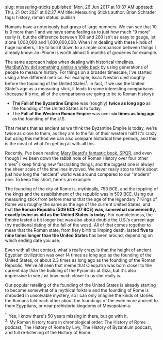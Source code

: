 slug: measuring-sticks
published: Mon, 26 Jun 2017 at 10:37 AM
updated: Thu, 21 Oct 2021 at 02:27 AM
title: Measuring Sticks
author: Brian Schrader
tags: history, roman
status: publish

Humans have a notoriously bad grasp of large numbers. We can see that 10 is 9 more than 1 and we have some feeling as to just how much "9 more" really is, but  the difference between 100 and 200 isn't as easy to gauge, let alone 1,000,000 and 1,000,000,000. When I'm dealing with these kinds of huge numbers, I try to boil it down to a simple comparison between things I already know: an iPhone is worth almost 5 months of groceries for example.

The same approach helps when dealing with historical timelines. [WaitButWhy did something similar a while back][wbw] by using generations of people to measure history. For things on a broader timescale, I've started using a few different metrics. For example, Issac Newton died roughly before the founding of the United States<sup>1</sup>. In fact, if we use the United State's age as a measuring stick, it leads to some interesting comparisons (because it's me, all of the comparisons are going to be to Roman history):

- **The Fall of the Byzantine Empire** was (roughly) **twice as long ago** as the founding of the United States is to today.
- The **Fall of the Western Roman Empire** was over **six times as long ago** as the founding of the U.S.

That means that as ancient as we think the Byzantine Empire is today, we're twice as close to them, as they are to the fall of their western half! It's crazy, but using this method we can also compare historical time periods, and this is the meat of what I'm getting at with all this.

Recently, I've been reading [Mary Beard's fantastic book, SPQR][spqr], and even though I've been down the rabbit hole of Roman History over four other times<sup>2</sup> I keep finding new fascinating things, and the biggest one is always the sheer scale of the timelines involved. We never really stop to think about just how long the "ancient" world was around compared to our "modern" one. To keep this short, here's an example:

The founding of the city of Rome is, mythically, 753 BCE, and the toppling of the kings and the establishment of the republic was in 509 BCE. Using our measuring stick from before means that the age of the legendary 7 Kings of Rome was roughly the same as the age of the current United States, and that **the Roman Republic (509 BCE-27 BCE) was, somewhat conveniently, exactly twice as old as the United States is today**. For completeness, the Empire lasted a bit longer but was also about double the U.S.'s current age (by traditional dating of the fall of the west). All of that comes together to mean that the Roman state, from fiery birth to limping death, lasted **five to nine times longer than the United States** has been around, depending on which ending date you use.

Even with all that context, what's really crazy is that the height of ancient Egyptian civilization was over 14 times as long ago as the founding of the United States, or about 2.3 times as long ago as the founding of the Roman Republic. We've all seen that meme that Cleopatra was born closer to the current day than the building of the Pyramids at Giza, but it's also impressive to see just how much closer to us she really is.

Our popular retelling of the founding of the United States is already starting to become somewhat of a mythical folktale and the founding of Rome is shrouded in unsolvable mystery, so I can only imagine the kinds of stories the Romans told each other about the foundings of the even more ancient to them Egyptians, or near prehistoric kingdoms of Mesopotamia.


[wbw]: http://waitbutwhy.com/2016/01/horizontal-history.html
[spqr]: https://www.amazon.com/SPQR-History-Ancient-Mary-Beard/dp/0871404230


<div class="footnote">
<sup>1.</sup> Yes, I know there's 50 years missing in there, but go with it.<br/>
<sup>2.</sup> My Roman history tours in chronological order: The History of Rome podcast, The History of Rome by Livy, The History of Byzantium podcast, and full re-listening of the History of Rome.
</div>
